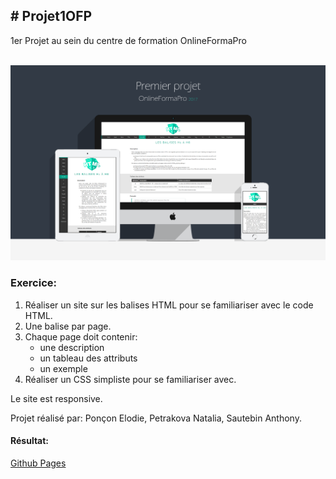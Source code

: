 <h2># Projet1OFP</h2>
1er Projet au sein du centre de formation OnlineFormaPro<br/><br/>

![alt tag](Projet1Mockup.png)


<h3>Exercice:</h3>
<ol>
  <li>Réaliser un site sur les balises HTML pour se familiariser avec le code HTML.</li>
  <li>Une balise par page.</li>
  <li>Chaque page doit contenir:
      <ul>
      <li>une description</li>
      <li>un tableau des attributs</li>
      <li>un exemple</li>
      </ul>
  </li>
  <li>Réaliser un CSS simpliste pour se familiariser avec.</li>
</ol>

<p>Le site est responsive.</p>

<p>Projet réalisé par: Ponçon Elodie, Petrakova Natalia, Sautebin Anthony.<p>

<h4>Résultat:</h4>
<a href="https://anthonyaes.github.io/projectNCAM/" target="_blank">Github Pages</a>
